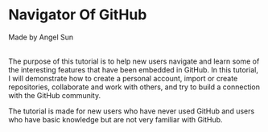 # Navigator Of GitHub<br />

Made by Angel Sun <br />

<br />
The purpose of this tutorial is to help new users navigate and learn some of the interesting features that have been embedded in GitHub. In this tutorial, I will demonstrate how to create a personal account, import or create repositories, collaborate and work with others, and try to build a connection with the GitHub community. 
<br />

The tutorial is made for new users who have never used GitHub and users who have basic knowledge but are not very familiar with GitHub. 
